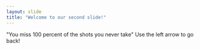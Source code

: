 ```yaml
---
layout: slide
title: "Welcome to our second slide!"
---
```

"You miss 100 percent of the shots you never take"
Use the left arrow to go back!
